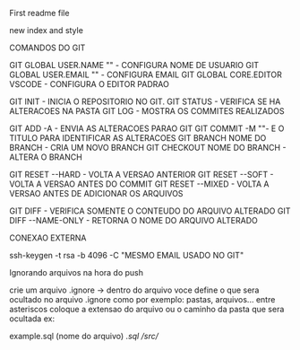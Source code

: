 First readme file


new index and style

COMANDOS DO GIT

GIT GLOBAL USER.NAME "" - CONFIGURA NOME DE USUARIO
GIT GLOBAL USER.EMAIL "" - CONFIGURA EMAIL
GIT GLOBAL CORE.EDITOR VSCODE - CONFIGURA O EDITOR PADRAO

GIT INIT - INICIA O REPOSITORIO NO GIT.
GIT STATUS - VERIFICA SE HA ALTERACOES NA PASTA
GIT LOG - MOSTRA OS COMMITES REALIZADOS

GIT ADD -A - ENVIA AS ALTERACOES PARAO GIT
GIT COMMIT -M ""- E O TITULO PARA IDENTIFICAR AS ALTERACOES
GIT BRANCH NOME DO BRANCH - CRIA UM NOVO BRANCH
GIT CHECKOUT NOME DO BRANCH - ALTERA O BRANCH

GIT RESET --HARD - VOLTA A VERSAO ANTERIOR
GIT RESET --SOFT - VOLTA A VERSAO ANTES DO COMMIT
GIT RESET --MIXED - VOLTA A VERSAO ANTES DE ADICIONAR OS ARQUIVOS

GIT DIFF - VERIFICA SOMENTE O CONTEUDO DO ARQUIVO ALTERADO
GIT DIFF --NAME-ONLY - RETORNA O NOME DO ARQUIVO ALTERADO


CONEXAO EXTERNA

 ssh-keygen -t rsa -b 4096 -C "MESMO EMAIL USADO NO GIT"

 Ignorando arquivos na hora do push

 crie um arquivo .ignore
 -> dentro do arquivo voce define o que sera ocultado no arquivo .ignore como por exemplo: pastas, arquivos...
 entre asteriscos coloque a extensao do arquivo ou o caminho da pasta que sera ocultada ex:

example.sql (nome do arquivo)
 *.sql*
 */src/*

